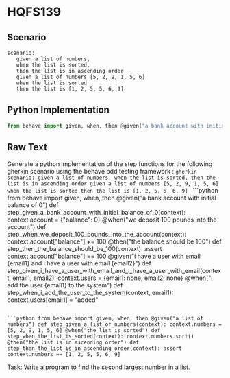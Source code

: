 # HQFS139
## Scenario
```gherkin
scenario: 
   given a list of numbers, 
   when the list is sorted, 
   then the list is in ascending order 
   given a list of numbers [5, 2, 9, 1, 5, 6] 
   when the list is sorted 
   then the list is [1, 2, 5, 5, 6, 9]
```


## Python Implementation
```python
from behave import given, when, then @given("a bank account with initial balance of 0") def step_given_a_bank_account_with_initial_balance_of_0(context): context.account = {"balance": 0} @when("we deposit 100 pounds into the account") def step_when_we_deposit_100_pounds_into_the_account(context): context.account["balance"] += 100 @then("the balance should be 100") def step_then_the_balance_should_be_100(context): assert context.account["balance"] == 100 @given("i have a user with email {email1} and i have a user with email {email2}") def step_given_i_have_a_user_with_email_and_i_have_a_user_with_email(context, email1, email2): context.users = {email1: none, email2: none} @when("i add the user {email1} to the system") def step_when_i_add_the_user_to_the_system(context, email1): context.users[email1] = "added"
```


## Raw Text
Generate a python implementation of the step functions for the following gherkin scenario using the behave bdd testing framework : ```gherkin scenario: given a list of numbers, when the list is sorted, then the list is in ascending order given a list of numbers [5, 2, 9, 1, 5, 6] when the list is sorted then the list is [1, 2, 5, 5, 6, 9] ``` ```python from behave import given, when, then @given("a bank account with initial balance of 0") def step_given_a_bank_account_with_initial_balance_of_0(context): context.account = {"balance": 0} @when("we deposit 100 pounds into the account") def step_when_we_deposit_100_pounds_into_the_account(context): context.account["balance"] += 100 @then("the balance should be 100") def step_then_the_balance_should_be_100(context): assert context.account["balance"] == 100 @given("i have a user with email {email1} and i have a user with email {email2}") def step_given_i_have_a_user_with_email_and_i_have_a_user_with_email(context, email1, email2): context.users = {email1: none, email2: none} @when("i add the user {email1} to the system") def step_when_i_add_the_user_to_the_system(context, email1): context.users[email1] = "added"

```

```python from behave import given, when, then @given("a list of numbers") def step_given_a_list_of_numbers(context): context.numbers = [5, 2, 9, 1, 5, 6] @when("the list is sorted") def step_when_the_list_is_sorted(context): context.numbers.sort() @then("the list is in ascending order") def step_then_the_list_is_in_ascending_order(context): assert context.numbers == [1, 2, 5, 5, 6, 9]
```

Task: Write a program to find the second largest number in a list.
